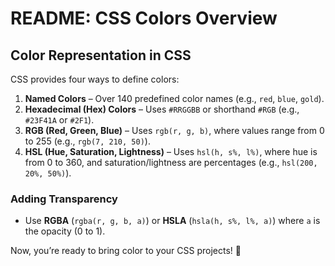 # README: CSS Colors Overview  

## Color Representation in CSS  

CSS provides four ways to define colors:  

1. **Named Colors** – Over 140 predefined color names (e.g., `red`, `blue`, `gold`).  
2. **Hexadecimal (Hex) Colors** – Uses `#RRGGBB` or shorthand `#RGB` (e.g., `#23F41A` or `#2F1`).  
3. **RGB (Red, Green, Blue)** – Uses `rgb(r, g, b)`, where values range from 0 to 255 (e.g., `rgb(7, 210, 50)`).  
4. **HSL (Hue, Saturation, Lightness)** – Uses `hsl(h, s%, l%)`, where hue is from 0 to 360, and saturation/lightness are percentages (e.g., `hsl(200, 20%, 50%)`).  

### Adding Transparency  
- Use **RGBA** (`rgba(r, g, b, a)`) or **HSLA** (`hsla(h, s%, l%, a)`) where `a` is the opacity (0 to 1).  

Now, you’re ready to bring color to your CSS projects! 🎨
